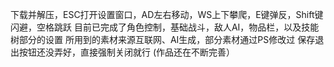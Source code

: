 下载并解压，ESC打开设置窗口，AD左右移动，WS上下攀爬，E键弹反，Shift键闪避，空格跳跃
目前已完成了角色控制，基础战斗，敌人AI，物品栏，以及技能树部分的设置
所用到的素材来源互联网、AI生成，部分素材通过PS修改过
保存退出按钮还没弄好，直接强制关闭就行
(作品还在不断完善）

